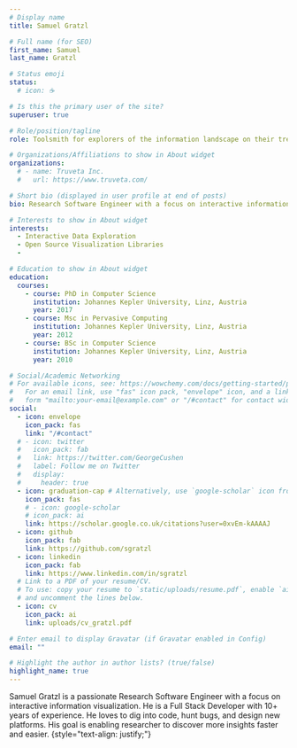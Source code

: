 ```yaml
---
# Display name
title: Samuel Gratzl

# Full name (for SEO)
first_name: Samuel
last_name: Gratzl

# Status emoji
status:
  # icon: ☕️

# Is this the primary user of the site?
superuser: true

# Role/position/tagline
role: Toolsmith for explorers of the information landscape on their treasure hunt for valuable insights

# Organizations/Affiliations to show in About widget
organizations:
  # - name: Truveta Inc.
  #   url: https://www.truveta.com/

# Short bio (displayed in user profile at end of posts)
bio: Research Software Engineer with a focus on interactive information visualization

# Interests to show in About widget
interests:
  - Interactive Data Exploration
  - Open Source Visualization Libraries
  -

# Education to show in About widget
education:
  courses:
    - course: PhD in Computer Science
      institution: Johannes Kepler University, Linz, Austria
      year: 2017
    - course: Msc in Pervasive Computing
      institution: Johannes Kepler University, Linz, Austria
      year: 2012
    - course: BSc in Computer Science
      institution: Johannes Kepler University, Linz, Austria
      year: 2010

# Social/Academic Networking
# For available icons, see: https://wowchemy.com/docs/getting-started/page-builder/#icons
#   For an email link, use "fas" icon pack, "envelope" icon, and a link in the
#   form "mailto:your-email@example.com" or "/#contact" for contact widget.
social:
  - icon: envelope
    icon_pack: fas
    link: "/#contact"
  # - icon: twitter
  #   icon_pack: fab
  #   link: https://twitter.com/GeorgeCushen
  #   label: Follow me on Twitter
  #   display:
  #     header: true
  - icon: graduation-cap # Alternatively, use `google-scholar` icon from `ai` icon pack
    icon_pack: fas
    # - icon: google-scholar
    # icon_pack: ai
    link: https://scholar.google.co.uk/citations?user=0xvEm-kAAAAJ
  - icon: github
    icon_pack: fab
    link: https://github.com/sgratzl
  - icon: linkedin
    icon_pack: fab
    link: https://www.linkedin.com/in/sgratzl
  # Link to a PDF of your resume/CV.
  # To use: copy your resume to `static/uploads/resume.pdf`, enable `ai` icons in `params.yaml`,
  # and uncomment the lines below.
  - icon: cv
    icon_pack: ai
    link: uploads/cv_gratzl.pdf

# Enter email to display Gravatar (if Gravatar enabled in Config)
email: ""

# Highlight the author in author lists? (true/false)
highlight_name: true
---
```


Samuel Gratzl is a passionate Research Software Engineer with a focus on interactive information visualization. He is a Full Stack Developer with 10+ years of experience. He loves to dig into code, hunt bugs, and design new platforms. His goal is enabling researcher to discover more insights faster and easier.
{style="text-align: justify;"}
